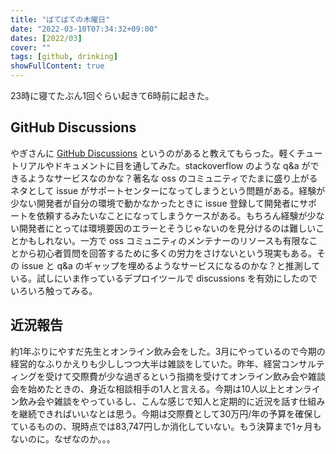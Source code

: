 ```yaml
---
title: "ばてばての木曜日"
date: "2022-03-10T07:34:32+09:00"
dates: [2022/03]
cover: ""
tags: [github, drinking]
showFullContent: true
---
```


23時に寝てたぶん1回ぐらい起きて6時前に起きた。

## GitHub Discussions

やぎさんに [GitHub Discussions](https://docs.github.com/en/discussions) というのがあると教えてもらった。軽くチュートリアルやドキュメントに目を通してみた。stackoverflow のような q&a ができるようなサービスなのかな？著名な oss のコミュニティでたまに盛り上がるネタとして issue がサポートセンターになってしまうという問題がある。経験が少ない開発者が自分の環境で動かなかったときに issue 登録して開発者にサポートを依頼するみたいなことになってしまうケースがある。もちろん経験が少ない開発者にとっては環境要因のエラーとそうじゃないのを見分けるのは難しいことかもしれない。一方で oss コミュニティのメンテナーのリソースも有限なことから初心者質問を回答するために多くの労力をさけないという現実もある。その issue と q&a のギャップを埋めるようなサービスになるのかな？と推測している。試しにいま作っているデプロイツールで discussions を有効にしたのでいろいろ触ってみる。

## 近況報告

約1年ぶりにやすだ先生とオンライン飲み会をした。3月にやっているので今期の経営的なふりかえりも少ししつつ大半は雑談をしていた。昨年、経営コンサルティングを受けて交際費が少な過ぎるという指摘を受けてオンライン飲み会や雑談会を始めたときの、身近な相談相手の1人と言える。今期は10人以上とオンライン飲み会や雑談をやっているし、こんな感じで知人と定期的に近況を話す仕組みを継続できればいいなとは思う。今期は交際費として30万円/年の予算を確保しているものの、現時点では83,747円しか消化していない。もう決算まで1ヶ月もないのに。なぜなのか。。。
